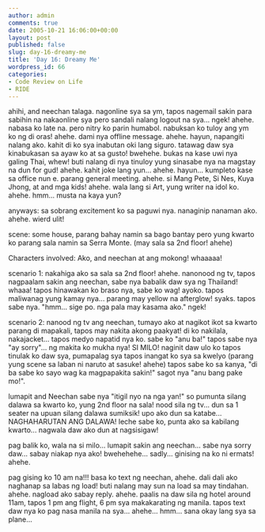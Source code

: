 ```yaml
---
author: admin
comments: true
date: 2005-10-21 16:06:00+00:00
layout: post
published: false
slug: day-16-dreamy-me
title: 'Day 16: Dreamy Me'
wordpress_id: 66
categories:
- Code Review on Life
- RIDE
---
```


ahihi, and neechan talaga. nagonline sya sa ym, tapos nagemail sakin para sabihin na nakaonline sya pero sandali nalang logout na sya... ngek! ahehe. nabasa ko late na. pero nitry ko parin humabol. nabuksan ko tuloy ang ym ko ng di oras! ahehe. dami nya offline message. ahehe. hayun, napangiti nalang ako. kahit di ko sya inabutan oki lang siguro. tatawag daw sya kinabukasan sa ayaw ko at sa gusto! bwehehe. bukas na kase uwi nya galing Thai, whew! buti nalang di nya tinuloy yung sinasabe nya na magstay na dun for gud! ahehe. kahit joke lang yun... ahehe. hayun... kumpleto kase sa office nun e. parang general meeting. ahehe. si Mang Pete, Si Nes, Kuya Jhong, at and mga kids! ahehe. wala lang si Art, yung writer na idol ko. ahehe. hmm... musta na kaya yun? 

anyways: sa sobrang excitement ko sa paguwi nya. nanaginip nanaman ako. ahehe. wierd ulit!

scene: some house, parang bahay namin sa bago bantay pero yung kwarto ko parang sala namin sa Serra Monte. (may sala sa 2nd floor! ahehe) 

Characters involved: Ako, and neechan at ang mokong! whaaaaa!

scenario 1: nakahiga ako sa sala sa 2nd floor! ahehe. nanonood ng tv, tapos nagpaalam sakin ang neechan, sabe nya babalik daw sya ng Thailand! whaaa! tapos hinawakan ko braso nya, sabe ko wag! ayoko. tapos maliwanag yung kamay nya... parang may yellow na afterglow! syaks. tapos sabe nya. "hmm... sige po. nga pala may kasama ako." ngek!

scenario 2: nanood ng tv ang neechan, tumayo ako at nagikot ikot sa kwarto parang di mapakali, tapos may nakita akong paakyat! di ko nakilala, nakajacket... tapos medyo napatid nya ko. sabe ko "anu ba!" tapos sabe nya "ay sorry"... ng makita ko mukha nya! SI MILO! naginit daw ulo ko tapos tinulak ko daw sya, pumapalag sya tapos inangat ko sya sa kwelyo (parang yung scene sa laban ni naruto at sasuke! ahehe) tapos sabe ko sa kanya, "di ba sabe ko sayo wag ka magpapakita sakin!" sagot nya "anu bang pake mo!".

lumapit and Neechan sabe nya  "itigil nyo na nga yan!" so pumunta silang dalawa sa kwarto ko, yung 2nd floor na sala! nood sila ng tv... dun sa 1 seater na upuan silang dalawa sumiksik! upo ako dun sa katabe... NAGHAHARUTAN ANG DALAWA! leche sabe ko, punta ako sa kabilang kwarto... nagwala daw ako dun at nagsisigaw! 

pag balik ko, wala na si milo... lumapit sakin ang neechan... sabe nya sorry daw... sabay niakap nya ako! bwehehehe... sadly... ginising na ko ni ermats! ahehe.

pag gising ko 10 am na!!! basa ko text ng neechan, ahehe. dali dali ako naghanap sa labas ng load! buti nalang may sun na load sa may tindahan. ahehe. nagload ako sabay reply. ahehe. paalis na daw sila ng hotel around 11am, tapos 1 pm ang flight, 6 pm sya makakarating ng manila. tapos text daw nya ko pag nasa manila na sya... ahehe... hmm... sana okay lang sya sa plane...

